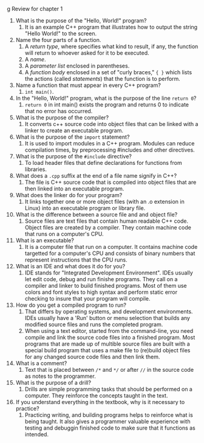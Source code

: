 g Review for chapter 1

1. What is the purpose of the "Hello, World!" program?
   1. It is an example C++ program that illustrates how to output the string
   "Hello World!" to the screen.
1. Name the four parts of a function.
   1. A *return type*, where specifies what kind to result, if any, the
   function will return to whoever asked for it to be executed.
   1. A *name*.
   1. A *parameter list* enclosed in parentheses.
   1. A *function body* enclosed in a set of "curly braces," `{ }` which lists
   the actions (called *statements*) that the function is to perform.
1. Name a function that must appear in every C++ program?
   1. `int main()`.
1. In the "Hello, World!" program, what is the purpose of the line `return 0`?
   1. `return 0` in int main() exists the program and returns 0 to indicate
   that no error has occurred.
1. What is the purpose of the compiler?
   1. It converts c++ source code into object files that can be linked with
   a linker to create an executable program.
1. What is the purpose of the `import` statement?
   1. It is used to import modules in a C++ program. Modules can reduce
   compilation times, by preprocessing #includes and other directives.
1. What is the purpose of the `#include` directive?
   1. To load header files that define declarations for functions from
   libraries.
1. What does a `.cpp` suffix at the end of a file name signify in C++?
   1. The file is C++ source code that is compiled into object files that
   are then linked into an executable program.
1. What does the linker do for your program?
   1. It links together one or more object files (with an .o extension in
   Linux) into an executable program or library file.
1. What is the difference between a source file and and object file?
   1. Source files are text files that contain human readable C++ code. Object
   files are created by a compiler. They contain machine code that runs on
   a computer's CPU.
1. What is an executable?
   1. It is a computer file that run on a computer. It contains machine code
   targetted for a computer's CPU and consists of binary numbers that
   represent instructions that the CPU runs.
1. What is an IDE and what does it do for you?
   1. IDE stands for "Integrated Development Environment". IDEs usually let
   edit code, debug and run finishe programs. They call on a compiler and
   linker to build finished programs. Most of them use colors and font styles
   to high syntax and perform static error checking to insure that your
   program will compile.
1. How do you get a compiled program to run?
   1. That differs by operating systems, and development environments. IDEs
   usually have a 'Run' button or menu selection that builds any modified
   source files and runs the completed program.
   1. When using a text editor, started from the command-line, you need
   compile and link the source code files into a finished program. Most
   programs that are made up of multible source files are built with a special
   build program that uses a make file to (re)build object files for any
   changed source code files and then link them.
1. What is a comment?
   1. Text that is placed between `/*` and `*/` or after `//` in the source
   code as notes to the programmer.
1. What is the purpose of a drill?
   1. Drills are simple programming tasks that should be performed on a
   computer. They reinforce the concepts taught in the text.
1. If you understand everything in the textbook, why is it necessary to
   practice?
   1. Practicing writing, and building programs helps to reinforce what
   is being taught. It also gives a programmer valuable experience with
   testing and debuggin finished code to make sure that it functions as
   intended.
